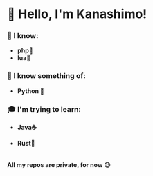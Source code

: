 # 👋 Hello, I'm Kanashimo!
### 🧠 I know:
- **php🐘**
- **lua🧾**
### 👀 I know something of:
- **Python 🐍**
### 🎓 I'm trying to learn:
- **Java☕**
<!--- **Go🐱‍👤**-->
- **Rust🦀**
######
**All my repos are private, for now 😉**
<!-- ###### 😘  -->

<!--
**Kanashimo/kanashimo** is a ✨ _special_ ✨ repository because its `README.md` (this file) appears on your GitHub profile.

Here are some ideas to get you started:

- 🔭 I’m currently working on ...
- 🌱 I’m currently learning ...
- 👯 I’m looking to collaborate on ...
- 🤔 I’m looking for help with ...
- 💬 Ask me about ...
- 📫 How to reach me: ...
- 😄 Pronouns: ...
- ⚡ Fun fact: ...
-->
